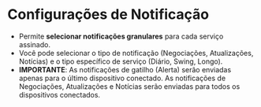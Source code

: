 # **Configurações de Notificação**

- Permite **selecionar notificações granulares** para cada serviço assinado.
- Você pode selecionar o tipo de notificação (Negociações, Atualizações, Notícias) e o tipo específico de serviço (Diário, Swing, Longo).
- **IMPORTANTE**: As notificações de gatilho (Alerta) serão enviadas apenas para o último dispositivo conectado. As notificações de Negociações, Atualizações e Notícias serão enviadas para todos os dispositivos conectados.

